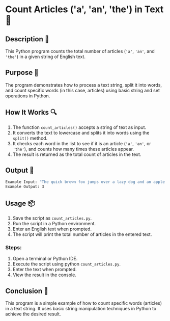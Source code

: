 # Count Articles ('a', 'an', 'the') in Text 📝

## Description 📝

This Python program counts the total number of articles (`'a'`, `'an'`, and `'the'`) in a given string of English text.

## Purpose 🎯

The program demonstrates how to process a text string, split it into words, and count specific words (in this case, articles) using basic string and set operations in Python.

## How It Works 🔍

1. The function `count_articles()` accepts a string of text as input.
2. It converts the text to lowercase and splits it into words using the `split()` method.
3. It checks each word in the list to see if it is an article (`'a'`, `'an'`, or `'the'`), and counts how many times these articles appear.
4. The result is returned as the total count of articles in the text.

## Output 📜

```bash
Example Input: "The quick brown fox jumps over a lazy dog and an apple."
Example Output: 3
```

## Usage 📦

1. Save the script as `count_articles.py`.
2. Run the script in a Python environment.
3. Enter an English text when prompted.
4. The script will print the total number of articles in the entered text.

### Steps:

1. Open a terminal or Python IDE.
2. Execute the script using python `count_articles.py`.
3. Enter the text when prompted.
4. View the result in the console.

## Conclusion 🚀

This program is a simple example of how to count specific words (articles) in a text string. It uses basic string manipulation techniques in Python to achieve the desired result.
